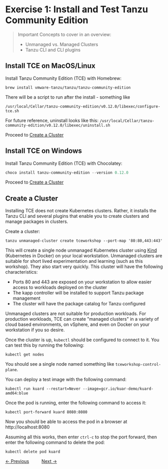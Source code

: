 # Exercise 1: Install and Test Tanzu Community Edition

> Important Concepts to cover in an overview:
>
> - Unmanaged vs. Managed Clusters
> - Tanzu CLI and CLI plugins

## Install TCE on MacOS/Linux

Install Tanzu Community Edition (TCE) with Homebrew:

```shell
brew install vmware-tanzu/tanzu/tanzu-community-edition
```

There will be a script to run after the install - something like

```shell
/usr/local/Cellar/tanzu-community-edition/v0.12.0/libexec/configure-tce.sh
```

For future reference, uninstall looks like this: `/usr/local/Cellar/tanzu-community-edition/v0.12.0/libexec/uninstall.sh`

Proceed to [Create a Cluster](#create-a-cluster)

## Install TCE on Windows

Install Tanzu Community Edition (TCE) with Chocolatey:

```powershell
choco install tanzu-community-edition --version 0.12.0
```

Proceed to [Create a Cluster](#create-a-cluster)

## Create a Cluster

Installing TCE does not create Kubernetes clusters. Rather, it installs the Tanzu CLI and several plugins that enable
you to create clusters and manage packages in clusters.

Create a cluster:

```shell
tanzu unmanaged-cluster create tceworkshop --port-map '80:80,443:443'
```

This will create a single node unmanaged Kubernetes cluster using [Kind](https://kind.sigs.k8s.io/) (Kubernetes in Docker)
on your local workstation. Unmanaged clusters are suitable for short lived experimentation and learning (such as this workshop).
They also start very quickly. This cluster will have the following characteristics:

- Ports 80 and 443 are exposed on your workstation to allow easier access to workloads deployed on the cluster
- The kapp controller will be installed to support Tanzu package management
- The cluster will have the package catalog for Tanzu configured

Unmanaged clusters are not suitable for production workloads. For production workloads, TCE can create "managed clusters"
in a variety of cloud based environments, on vSphere, and even on Docker on your workstation if you so desire.

Once the cluster is up, `kubectl` should be configured to connect to it. You can test this by running the following:

```shell
kubectl get nodes
```

You should see a single node named something like `tceworkshop-control-plane`.

You can deploy a test image with the following command:

```shell
kubectl run kuard --restart=Never --image=gcr.io/kuar-demo/kuard-amd64:blue
```

Once the pod is running, enter the following command to access it:

```shell
kubectl port-forward kuard 8080:8080
```

Now you should be able to access the pod in a browser at http://localhost:8080

Assuming all this works, then enter `ctrl-c` to stop the port forward, then enter the following command to delete
the pod:

```shell
kubectl delete pod kuard
```

[&lt;- Previous](00-PreReqs.md) &nbsp;&nbsp;&nbsp;&nbsp;&nbsp;&nbsp;&nbsp;&nbsp; [Next -&gt;](02-ExplorePackages.md)
